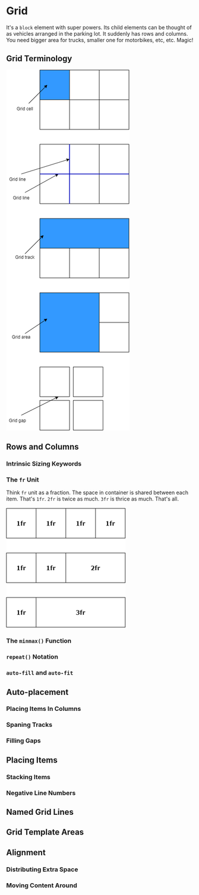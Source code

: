 # Grid

It's a `block` element with super powers. Its child elements can be thought of as vehicles arranged in the parking lot. It suddenly has rows and columns. You need bigger area for trucks, smaller one for motorbikes, etc, etc. Magic! 

## Grid Terminology
![grid terminology](./grid-terminology.png)

## Rows and Columns

### Intrinsic Sizing Keywords

### The `fr` Unit
Think `fr` unit as a fraction. The space in container is shared between each item. That's `1fr`. `2fr` is twice as much. `3fr` is thrice as much. That's all.
\
\
![fr](./fr.png)

### The `minmax()` Function

### `repeat()` Notation

### `auto-fill` and `auto-fit`

## Auto-placement

### Placing Items In Columns

### Spaning Tracks

### Filling Gaps

## Placing Items

### Stacking Items

### Negative Line Numbers

## Named Grid Lines

## Grid Template Areas

## Alignment

### Distributing Extra Space

### Moving Content Around
